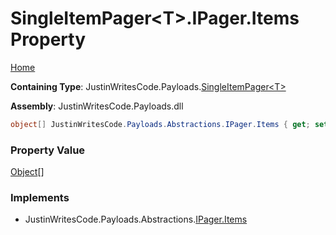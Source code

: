# SingleItemPager\<T\>\.IPager\.Items Property

[Home](../../../README.md)

**Containing Type**: JustinWritesCode\.Payloads\.[SingleItemPager\<T\>](../README.md)

**Assembly**: JustinWritesCode\.Payloads\.dll

```csharp
object[] JustinWritesCode.Payloads.Abstractions.IPager.Items { get; set; }
```

### Property Value

[Object](https://docs.microsoft.com/en-us/dotnet/api/system.object)\[\]

### Implements

* JustinWritesCode\.Payloads\.Abstractions\.[IPager.Items](../../Abstractions/IPager/Items/README.md)
